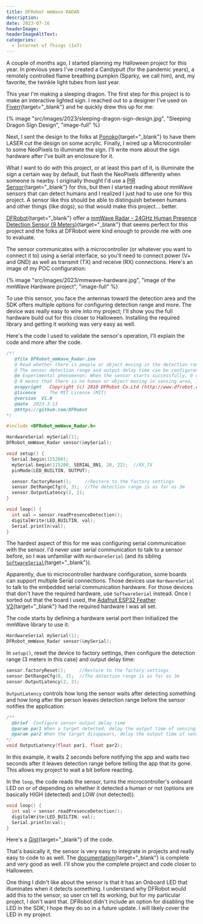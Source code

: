 ```yaml
---
title: DFRobot mmWave RADAR
description: 
date: 2023-07-16
headerImage: 
headerImageAltText: 
categories:
  - Internet of Things (IoT)
---
```


A couple of months ago, I started planning my Halloween project for this year. In previous years I've created a Candypult (for the pandemic years), a remotely controlled flame breathing pumpkin (Sparky, we call him), and, my favorite, the twinkle light tubes from last year.

This year I'm making a sleeping dragon. The first step for this project is to make an interactive lighted sign. I reached out to a designer I've used on [Fiverr](https://www.fiverr.com/andraeus){target="_blank"} and he quickly drew this up for me:

{% image "src/images/2023/sleeping-dragon-sign-design.jpg", "Sleeping Dragon Sign Design", "image-full" %}

Next, I sent the design to the folks at [Ponoko](https://www.ponoko.com/){target="_blank"} to have them LASER cut the design on some acrylic. Finally, I wired up a Microcontroller to some NeoPixels to illuminate the sign.  I'll write more about the sign hardware after I've built an enclosure for it. 

What I want to do with this project, or at least this part of it, is illuminate the sign a certain way by default, but flash the NeoPixels differently when someone is nearby. I originally thought I'd use a [PIR Sensor](https://learn.adafruit.com/pir-passive-infrared-proximity-motion-sensor/how-pirs-work){target="_blank"} for this, but then I started reading about mmWave sensors that can detect humans and I realized I just had to use one for this project. A sensor like this should be able to distinguish between humans and other things (like dogs), so that would make this project... better.

[DFRobot](https://www.dfrobot.com/){target="_blank"} offer a [mmWave Radar - 24GHz Human Presence Detection Sensor (9 Meters)](https://www.dfrobot.com/product-2282.html){target="_blank"} that seems perfect for this project and the folks at DFRobot were kind enough to provide me with one to evaluate.

The sensor communicates with a microcontroller (or whatever you want to connect it to) using a serial interface, so you'll need to connect power (V+ and GND) as well as transmit (TX) and receive (RX) connections. Here's an image of my POC configuration:

{% image "src/images/2023/mmwave-hardware.jpg", "image of the mmWave Hardware project", "image-full" %}

To use this sensor, you face the antennas toward the detection area and the SDK offers multiple options for configuring detection range and more. The device was really easy to wire into my project; I'll show you the full hardware build out for this closer to Halloween. Installing the required library and getting it working was very easy as well.

Here's the code I used to validate the sensor's operation, I'll explain the code and more after the code.

```c
/*!
   @file DFRobot_mmWave_Radar.ino
   @ Read whether there is people or object moving in the detection range of the sensor.
   @ The sensor detection range and output delay time can be configured. Also you can restore the sensor to factory default settings.
   @n Experimental phenomenon: When the sensor starts successfully, 0 or 1 will be printed on the serial monitor.
   @ 0 means that there is no human or object moving in sensing area, 1 means the oppposite.
   @copyright   Copyright (c) 2010 DFRobot Co.Ltd (http://www.dfrobot.com)
   @licence     The MIT License (MIT)
   @version  V1.0
   @date  2023-3-13
   @https://github.com/DFRobot
*/

#include <DFRobot_mmWave_Radar.h>

HardwareSerial mySerial(1);
DFRobot_mmWave_Radar sensor(&mySerial);

void setup() {
  Serial.begin(115200);
  mySerial.begin(115200, SERIAL_8N1, 20, 22);  //RX,TX
  pinMode(LED_BUILTIN, OUTPUT);

  sensor.factoryReset();     //Restore to the factory settings
  sensor.DetRangeCfg(0, 3);  //The detection range is as far as 3m
  sensor.OutputLatency(2, 2);
}

void loop() {
  int val = sensor.readPresenceDetection();
  digitalWrite(LED_BUILTIN, val);
  Serial.println(val);
}
```

The hardest aspect of this for me was configuring serial communication with the sensor. I'd never user serial communication to talk to a sensor before, so I was unfamiliar with `HardwareSerial` (and its sibling [`SoftwareSerial`](https://docs.arduino.cc/learn/built-in-libraries/software-serial){target="_blank"}).

Apparently, due to microcontroller hardware configuration, some boards can support multiple Serial connections. Those devices use `HardwareSerial` to talk to the embedded serial communication hardware. For those devices that don't have the required hardware, use `SoftwareSerial` instead.  Once I sorted out that the board I used, the [Adafruit ESP32 Feather V2](https://www.adafruit.com/product/5400){target="_blank"} had the required hardware I was all set.

The code starts by defining a hardware serial port then initialized the mmWave library to use it:

```c
HardwareSerial mySerial(1);
DFRobot_mmWave_Radar sensor(&mySerial);
```

In `setup()`, reset the device to factory settings, then configure the detection range (3 meters in this case) and output delay time:

```c
sensor.factoryReset();     //Restore to the factory settings
sensor.DetRangeCfg(0, 3);  //The detection range is as far as 3m
sensor.OutputLatency(2, 2);
```

`OutputLatency` controls how long the sensor waits after detecting something and how long after the person leaves detection range before the sensor notifies the application:

```c
/**
  @brief  Configure sensor output delay time 
  @param par1 When a target detected, delay the output time of sensing result, range：0~1638.375, unit: s 
  @param par2 When the target disappears, delay the output time of sensing result, range: 0~1638.375, unit: s
*/
void OutputLatency(float par1, float par2);
```

In this example, it waits 2 seconds before notifying the app and waits two seconds after it leaves detection range before telling the app that its gone.  This allows my project to wait a bit before reacting.

In the `loop`, the code reads the sensor, turns the microcontroller's onboard LED on or of depending on whether it detected a human or not (options are basically HIGH (detected) and LOW (not detected)). 

```c
void loop() {
  int val = sensor.readPresenceDetection();
  digitalWrite(LED_BUILTIN, val);
  Serial.println(val);
}
```

Here's a [Gist](https://gist.github.com/johnwargo/159f8808b4b14694b953a7e96b48cb6f){target="_blank"} of the code.

That's basically it, the sensor is very easy to integrate in projects and really easy to code to as well. The [documentation](https://wiki.dfrobot.com/mmWave_Radar_Human_Presence_Detection_SKU_SEN0395){target="_blank"} is complete and very good as well. I'll show you the complete project and code closer to Halloween.

One thing I didn't like about the sensor is that it has an Onboard LED that illuminates when it detects something. I understand why DFRobot would add this to the sensor, so user cn tell its working, but for my particular project, I don't want that. DFRobot didn't include an option for disabling the LED in the SDK; I hope they do so in a future update. I will likely cover the LED in my project.
